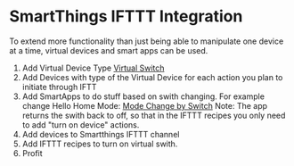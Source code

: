 SmartThings IFTTT Integration
===========
To extend more functionality than just being able to manipulate one device at a time, virtual devices and smart apps can be used.

1. Add Virtual Device Type [Virtual Switch](https://github.com/MrMatt57/SmartThings/blob/master/DeviceTypes/VirtualAlarmMaster.groovy)
2. Add Devices with type of the Virtual Device for each action you plan to initiate through IFTT
3. Add SmartApps to do stuff based on swith changing.  For example change Hello Home Mode: [Mode Change by Switch](https://github.com/MrMatt57/SmartThings/blob/master/SmartApps/ModeChangeSwitch.groovy) Note: The app returns the swith back to off, so that in the IFTTT recipes you only need to add "turn on device" actions.  
4. Add devices to Smartthings IFTTT channel
5. Add IFTTT recipes to turn on virtual swith.
6. Profit
